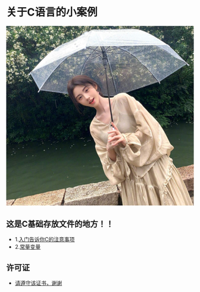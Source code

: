 # 关于C语言的小案例

<img src="https://github.com/sujiuer5201314/C/blob/main/%E5%94%AF%E4%BD%A0%E6%9C%80%E4%BA%89%E6%B0%94.jpg" style="pointer-events: none;">

## 这是C基础存放文件的地方！！

- 1.[入门告诉你C的注意事项](https://github.com/sujiuer5201314/C/tree/main/C/1)
- 2.[常量变量](https://github.com/sujiuer5201314/C/tree/main/C/2)

## 许可证
- [请遵守该证书，谢谢](https://github.com/sujiuer5201314/C/blob/main/README.md)